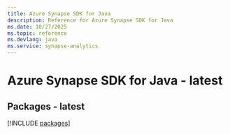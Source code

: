 ```yaml
---
title: Azure Synapse SDK for Java
description: Reference for Azure Synapse SDK for Java
ms.date: 10/27/2025
ms.topic: reference
ms.devlang: java
ms.service: synapse-analytics
---
```

# Azure Synapse SDK for Java - latest
## Packages - latest
[!INCLUDE [packages](synapse-index.md)]